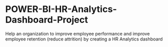 # POWER-BI-HR-Analytics-Dashboard-Project
Help an organization to improve employee performance and improve employee retention (reduce attrition) by creating a HR Analytics dashboard
